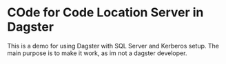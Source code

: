 # COde for Code Location Server in Dagster
This is a demo for using Dagster with SQL Server and Kerberos setup.
The main purpose is to make it work, as im not a dagster developer.


